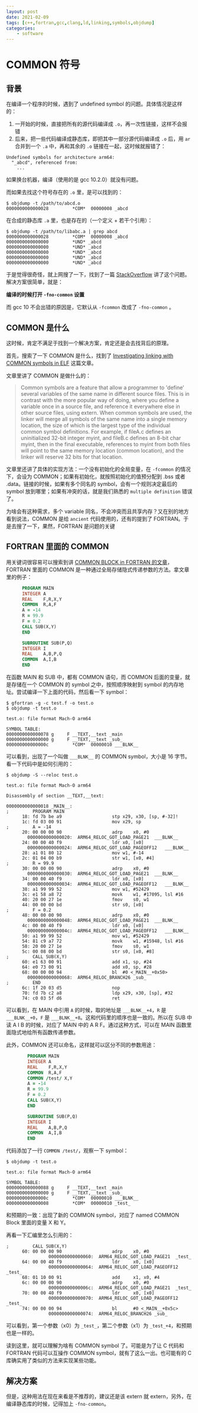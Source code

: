 ```yaml
---
layout: post
date: 2021-02-09
tags: [c++,fortran,gcc,clang,ld,linking,symbols,objdump]
categories:
    - software
---
```


# COMMON 符号

## 背景

在编译一个程序的时候，遇到了 undefined symbol 的问题。具体情况是这样的：

1. 一开始的时候，直接把所有的源代码编译成 `.o`，再一次性链接，这样不会报错
2. 后来，把一些代码编译成静态库，即把其中一部分源代码编译成 `.o` 后，用 `ar` 合并到一个 `.a` 中，再和其余的 `.o` 链接在一起，这时候就报错了：

```text
Undefined symbols for architecture arm64:
  "_abcd", referenced from:
    ...
```

如果换台机器，编译（使用的是 gcc 10.2.0）就没有问题。

而如果去找这个符号存在的 `.o` 里，是可以找到的：

```shell
$ objdump -t /path/to/abcd.o
0000000000000028         *COM*  00000008 _abcd
```

在合成的静态库 `.a` 里，也是存在的（一个定义 + 若干个引用）：

```shell
$ objdump -t /path/to/libabc.a | grep abcd
0000000000000028         *COM*  00000008 _abcd
0000000000000000         *UND* _abcd
0000000000000000         *UND* _abcd
0000000000000000         *UND* _abcd
0000000000000000         *UND* _abcd
0000000000000000         *UND* _abcd
```

于是觉得很奇怪，就上网搜了一下，找到了一篇 [StackOverflow](https://stackoverflow.com/questions/63665653/different-behavior-between-clang-and-gcc-10-when-linking-to-static-library-conta) 讲了这个问题。解决方案很简单，就是：

**编译的时候打开 `-fno-common` 设置**

而 gcc 10 不会出错的原因是，它默认从 `-fcommon` 改成了 `-fno-common` 。

## COMMON 是什么

这时候，肯定不满足于找到一个解决方案，肯定还是会去找背后的原理。

首先，搜索了一下 COMMON 是什么，找到了 [Investigating linking with COMMON symbols in ELF](https://binarydodo.wordpress.com/2016/05/09/investigating-linking-with-common-symbols-in-elf/) 这篇文章。

文章里讲了 COMMON 是做什么的：

> Common symbols are a feature that allow a programmer to 'define' several variables of the same name in different source files.  This is in contrast with the more popular way of doing, where you define a variable once in a source file, and reference it everywhere else in other source files, using extern.  When common symbols are used, the linker will merge all symbols of the same name into a single memory location, the size of which is the largest type of the individual common symbol definitions.  For example, if fileA.c defines an uninitialized 32-bit integer myint, and fileB.c defines an 8-bit char myint, then in the final executable, references to myint from both files will point to the same memory location (common location), and the linker will reserve 32 bits for that location.

文章里还讲了具体的实现方法：一个没有初始化的全局变量，在 `-fcommon` 的情况下，会设为 COMMON；如果有初始化，就按照初始化的值预分配到 .bss 或者 .data。链接的时候，如果有多个同名的 symbol，会有一个规则决定最后的 symbol 放到哪里；如果有冲突的话，就是我们熟悉的 `multiple definition` 错误了。

为啥会有这种需求，多个 variable 同名，不会冲突而且共享内存？又在别的地方看到说法，COMMON 是给 `ancient` 代码使用的，还有的提到了 FORTRAN。于是去搜了一下，果然，FORTRAN 是问题的关键

## FORTRAN 里面的 COMMON

用关键词很容易可以搜索到讲 [COMMON BLOCK in FORTRAN 的文章](https://www.obliquity.com/computer/fortran/common.html)，FORTRAN 里面的 COMMON 是一种通过全局存储隐式传递参数的方法。拿文章里的例子：

```fortran
      PROGRAM MAIN
      INTEGER A
      REAL    F,R,X,Y
      COMMON  R,A,F
      A = -14
      R = 99.9
      F = 0.2
      CALL SUB(X,Y)
      END

      SUBROUTINE SUB(P,Q)
      INTEGER I
      REAL    A,B,P,Q
      COMMON  A,I,B
      END
```

在函数 MAIN 和 SUB 中，都有 COMMON 语句，而 COMMON 后面的变量，就是存储在一个 COMMON 的 symbol 之中，按照顺序映射到 symbol 的内存地址。尝试编译一下上面的代码，然后看一下 symbol：

```shell
$ gfortran -g -c test.f -o test.o
$ objdump -t test.o

test.o:	file format Mach-O arm64

SYMBOL TABLE:
0000000000000078 g     F __TEXT,__text _main
0000000000000000 g     F __TEXT,__text _sub_
000000000000000c         *COM*	00000010 ___BLNK__
```

可以看到，出现了一个叫做 `___BLNK__` 的 COMMON symbol，大小是 16 字节。看一下代码中是如何引用的：

```shell
$ objdump -S --reloc test.o

test.o:	file format Mach-O arm64

Disassembly of section __TEXT,__text:

0000000000000018 _MAIN__:
;         PROGRAM MAIN
      18: fd 7b be a9                  	stp	x29, x30, [sp, #-32]!
      1c: fd 03 00 91                  	mov	x29, sp
;         A = -14
      20: 00 00 00 90                  	adrp	x0, #0
		0000000000000020:  ARM64_RELOC_GOT_LOAD_PAGE21	___BLNK__
      24: 00 00 40 f9                  	ldr	x0, [x0]
		0000000000000024:  ARM64_RELOC_GOT_LOAD_PAGEOFF12	___BLNK__
      28: a1 01 80 12                  	mov	w1, #-14
      2c: 01 04 00 b9                  	str	w1, [x0, #4]
;         R = 99.9
      30: 00 00 00 90                  	adrp	x0, #0
		0000000000000030:  ARM64_RELOC_GOT_LOAD_PAGE21	___BLNK__
      34: 00 00 40 f9                  	ldr	x0, [x0]
		0000000000000034:  ARM64_RELOC_GOT_LOAD_PAGEOFF12	___BLNK__
      38: a1 99 99 52                  	mov	w1, #52429
      3c: e1 58 a8 72                  	movk	w1, #17095, lsl #16
      40: 20 00 27 1e                  	fmov	s0, w1
      44: 00 00 00 bd                  	str	s0, [x0]
;         F = 0.2
      48: 00 00 00 90                  	adrp	x0, #0
		0000000000000048:  ARM64_RELOC_GOT_LOAD_PAGE21	___BLNK__
      4c: 00 00 40 f9                  	ldr	x0, [x0]
		000000000000004c:  ARM64_RELOC_GOT_LOAD_PAGEOFF12	___BLNK__
      50: a1 99 99 52                  	mov	w1, #52429
      54: 81 c9 a7 72                  	movk	w1, #15948, lsl #16
      58: 20 00 27 1e                  	fmov	s0, w1
      5c: 00 08 00 bd                  	str	s0, [x0, #8]
;         CALL SUB(X,Y)
      60: e1 63 00 91                  	add	x1, sp, #24
      64: e0 73 00 91                  	add	x0, sp, #28
      68: 00 00 00 94                  	bl	#0 <_MAIN__+0x50>
		0000000000000068:  ARM64_RELOC_BRANCH26	_sub_
;         END
      6c: 1f 20 03 d5                  	nop
      70: fd 7b c2 a8                  	ldp	x29, x30, [sp], #32
      74: c0 03 5f d6                  	ret

```

可以看到，在 MAIN 中引用 `A` 的时候，取的地址是 `___BLNK__+4`，`R` 是 `___BLNK__+0`，`F` 是 `___BLNK__+8`。这和代码里的顺序也是一致的。所以在 SUB 中读 A I B 的时候，对应了 MAIN 中的 A R F。通过这种方式，可以在 MAIN 函数里面隐式地给所有函数传递参数。

此外，COMMON 还可以命名，这样就可以区分不同的参数用途：

```fortran
        PROGRAM MAIN
        INTEGER A
        REAL    F,R,X,Y
        COMMON  R,A,F
        COMMON /test/ X,Y
        A = -14
        R = 99.9
        F = 0.2
        CALL SUB(X,Y)
        END

        SUBROUTINE SUB(P,Q)
        INTEGER I
        REAL    A,B,P,Q
        COMMON  A,I,B
        END
```

代码添加了一行 `COMMON /test/`，观察一下 symbol：

```shell
$ objdump -t test.o

test.o:	file format Mach-O arm64

SYMBOL TABLE:
0000000000000088 g     F __TEXT,__text _main
0000000000000000 g     F __TEXT,__text _sub_
000000000000000c         *COM*	00000010 ___BLNK__
0000000000000008         *COM*	00000010 _test_
```

和预期的一致：出现了新的 COMMON symbol，对应了 named COMMON Block 里面的变量 X 和 Y。

再看一下汇编里怎么引用的：

```shell
;         CALL SUB(X,Y)
      60: 00 00 00 90                   adrp    x0, #0
                0000000000000060:  ARM64_RELOC_GOT_LOAD_PAGE21  _test_
      64: 00 00 40 f9                   ldr     x0, [x0]
                0000000000000064:  ARM64_RELOC_GOT_LOAD_PAGEOFF12       _test_
      68: 01 10 00 91                   add     x1, x0, #4
      6c: 00 00 00 90                   adrp    x0, #0
                000000000000006c:  ARM64_RELOC_GOT_LOAD_PAGE21  _test_
      70: 00 00 40 f9                   ldr     x0, [x0]
                0000000000000070:  ARM64_RELOC_GOT_LOAD_PAGEOFF12       _test_
      74: 00 00 00 94                   bl      #0 <_MAIN__+0x5c>
                0000000000000074:  ARM64_RELOC_BRANCH26 _sub_
```

可以看到，第一个参数（x0）为 `_test_`，第二个参数（x1）为 `_test_+4`，和预期也是一样的。

读到这里，就可以理解为啥有 COMMON symbol 了。可能是为了让 C 代码和 FORTRAN 代码可以互操作 COMMON symbol，就有了这么一出。也可能有的 C 库确实用了类似的方法来实现某些功能。

## 解决方案

但是，这种用法在现在来看是不推荐的，建议还是该 extern 就 extern，另外，在编译静态库的时候，记得加上 `-fno-common`。
